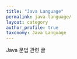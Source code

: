 ```yaml
---
title: "Java Language"
permalink: java-language/
layout: category
author_profile: true
taxonomy: Java Language
---
```


Java 문법 관련 글